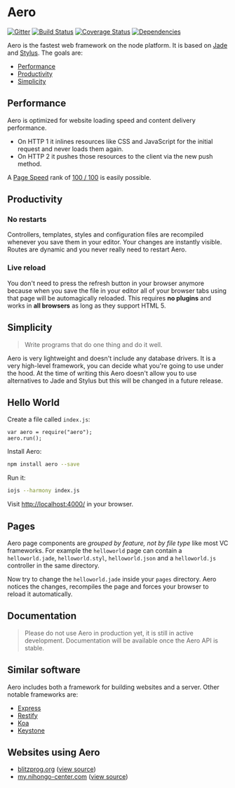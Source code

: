 # Aero

[![Gitter](https://badges.gitter.im/Join%20Chat.svg)](https://gitter.im/freezingwind/aero)
[![Build Status](https://travis-ci.org/freezingwind/aero.svg?branch=master)](https://travis-ci.org/freezingwind/aero)
[![Coverage Status](https://coveralls.io/repos/freezingwind/aero/badge.svg)](https://coveralls.io/r/freezingwind/aero)
[![Dependencies](https://david-dm.org/freezingwind/aero.svg)](https://david-dm.org/freezingwind/aero)

Aero is the fastest web framework on the node platform. It is based on [Jade](http://jade-lang.com/) and [Stylus](https://learnboost.github.io/stylus/). The goals are:

* [Performance](#performance)
* [Productivity](#productivity)
* [Simplicity](#simplicity)

## Performance

Aero is optimized for website loading speed and content delivery performance.

* On HTTP 1 it inlines resources like CSS and JavaScript for the initial request and never loads them again.
* On HTTP 2 it pushes those resources to the client via the new push method.

A [Page Speed](https://developers.google.com/speed/pagespeed/insights/) rank of [100 / 100](https://developers.google.com/speed/pagespeed/insights/?url=blitzprog.org) is easily possible.

## Productivity

### No restarts
Controllers, templates, styles and configuration files are recompiled whenever you save them in your editor. Your changes are instantly visible. Routes are dynamic and you never really need to restart Aero.

### Live reload
You don't need to press the refresh button in your browser anymore because when you save the file in your editor all of your browser tabs using that page will be automagically reloaded. This requires **no plugins** and works in **all browsers** as long as they support HTML 5.

## Simplicity

> Write programs that do one thing and do it well.

Aero is very lightweight and doesn't include any database drivers.
It is a very high-level framework, you can decide what you're going to use under the hood. At the time of writing this Aero doesn't allow you to use alternatives to Jade and Stylus but this will be changed in a future release.

## Hello World

Create a file called `index.js`:

```node
var aero = require("aero");
aero.run();
```

Install Aero:

```bash
npm install aero --save
```

Run it:

```bash
iojs --harmony index.js
```

Visit [http://localhost:4000/](http://localhost:4000/) in your browser.

## Pages

Aero page components are *grouped by feature, not by file type* like most VC frameworks. For example the `helloworld` page can contain a `helloworld.jade`, `helloworld.styl`, `helloworld.json` and a `helloworld.js` controller in the same directory.

Now try to change the `helloworld.jade` inside your `pages` directory. Aero notices the changes, recompiles the page and forces your browser to reload it automatically.

## Documentation

> Please do not use Aero in production yet, it is still in active development.
> Documentation will be available once the Aero API is stable.

## Similar software

Aero includes both a framework for building websites and a server. Other notable frameworks are:

* [Express](http://expressjs.com/)
* [Restify](http://mcavage.me/node-restify/)
* [Koa](http://koajs.com/)
* [Keystone](http://keystonejs.com/)

## Websites using Aero

* [blitzprog.org](http://blitzprog.org/) ([view source](https://github.com/blitzprog/blitzprog.org))
* [my.nihongo-center.com](http://my.nihongo-center.com/) ([view source](https://github.com/blitzprog/nihongo-center.com))